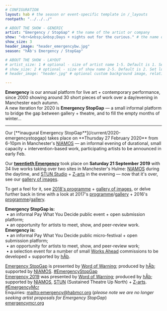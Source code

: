 ```yaml
---
# CONFIGURATION
layout: hab # the season or event-specific template in /_layouts
rootpath: "../../../"

# ABOUT THE SHOW - GENERIC
artist: "Emergency / StopGap" # the name of the artist or company
show: "<br>&nbsp;&nbsp;Days + nights out for the curious." # the name of the artist or company
show_size: 3
header_image: "header_emergencybw.jpg"   
season: "hÅb's Emergency / StopGap" 

# ABOUT THE SHOW - LAYOUT
# artist_size: 1 # optional - size of artist name 1-5. Default is 1. Set longer names to lower values
# show_size: 2 # optional - size of show name 2-5. Default is 2. Set longer names to lower values
# header_image: "header.jpg" # optional custom background image, relative to current page

---
```

**Emergency** is our annual platform for live art + contemporary performance, since 2000 showing around 30 short pieces of work over a day/evening in Manchester each autumn.<br>A new iteration for 2020 is **Emergency StopGap** — a small informal platform to bridge the gap between gallery + theatre, and to fill the empty months of winter…             
<hr>         
Our [**inaugural Emergency StopGap**](/current/2020-emergencystopgap) takes place on **Thursday 27 February 2020** from 6-10pm in Manchester's <a href="http://www.niamos.space" target="_blank">NIAMOS</a> — an informal evening of durational, small capacity + intervention-based work, participating artists to be announced in early Feb.        
        
Our [**twentieth Emergency**](/archive/2019-emergency) took place on **Saturday 21 September 2019** with 34 live works taking over two sites in Manchester's Hulme: <a href="https://www.niamos.space" target="_blank">NIAMOS</a> during the daytime, and <a href="http://stunlive.com" target="_blank">STUN Studio</a> + <a href="http://www.z-arts.org/about-us/getting-here" target="_blank">Z-arts</a> in the evening — now that it's over, see our [gallery of images](/galleries/2019-emergency).        

To get a feel for it, see [2018's programme](/archive/2018-emergency) + [gallery of images](/galleries/2018-emergency), or delve further back in time with a look at 2017's [programme](/archive/2017-emergency)/[gallery](/galleries/2017-emergency) + 2016's [programme](/archive/2016-emergency)/[gallery](/galleries/2016-emergency).         
        
**Emergency StopGap is:**<br>&nbsp;• an informal Pay What You Decide public event + open submission platform;<br>&nbsp;• an opportunity for artists to meet, show, and peer-review work.         
**Emergency is:**<br>&nbsp;• an informal Pay What You Decide public micro-festival + open submission platform;<br>&nbsp;• an opportunity for artists to meet, show, and peer-review work;<br>&nbsp;• a selection event for a number of small [Works Ahead](/hab/worksahead) commissions to be developed + supported by [hÅb](/hab).         
         
[Emergency StopGap](/current/2020-emergencystopgap) is presented by [Word of Warning](/); produced by [hÅb](/hab); supported by <a href="http://www.niamos.space" target="_blank">NIAMOS</a>. <a href="http://twitter.com/hashtag/EmergencyStopGap" target="_blank">#EmergencyStopGap</a>         
[Emergency 2019](/archive/2019-emergency) was presented by [Word of Warning](/); produced by [hÅb](/hab); supported by <a href="http://www.niamos.space" target="_blank">NIAMOS</a>, <a href="http://stunlive.com" target="_blank">STUN</a> (Sustained Theatre Up North) + <a href="http://www.z-arts.org" target="_blank">Z-arts</a>. <a href="http://twitter.com/hashtag/EmergencyMcr" target="_blank">#EmergencyMcr</a>          
Enquiries: <mailto:emergency@habmcr.org> (*please note we are no longer seeking artist proposals for Emergency StopGap*)         
<a href="http://emergencymcr.org" target="_blank">emergencymcr.org</a>
